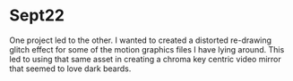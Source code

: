 # Sept22
One project led to the other. I wanted to created a distorted re-drawing glitch effect for some of the motion graphics files I have lying around. This led to using that same asset in creating a chroma key centric video mirror that seemed to love dark beards. 
